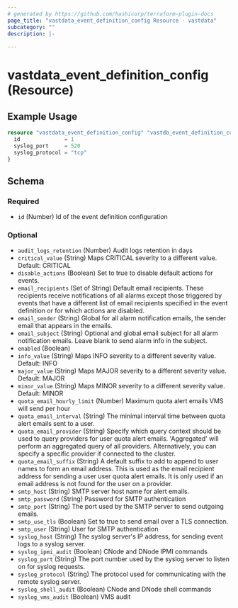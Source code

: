 ```yaml
---
# generated by https://github.com/hashicorp/terraform-plugin-docs
page_title: "vastdata_event_definition_config Resource - vastdata"
subcategory: ""
description: |-
  
---
```


# vastdata_event_definition_config (Resource)



## Example Usage

```terraform
resource "vastdata_event_definition_config" "vastdb_event_definition_config" {
  id              = 1
  syslog_port     = 520
  syslog_protocol = "tcp"
}
```

<!-- schema generated by tfplugindocs -->
## Schema

### Required

- `id` (Number) Id of the event definition configuration

### Optional

- `audit_logs_retention` (Number) Audit logs retention in days
- `critical_value` (String) Maps CRITICAL severity to a different value. Default: CRITICAL
- `disable_actions` (Boolean) Set to true to disable default actions for events.
- `email_recipients` (Set of String) Default email recipients. These recipients receive notifications of all alarms except those triggered by events that have a different list of email recipients specified in the event definition or for which actions are disabled.
- `email_sender` (String) Global for all alarm notification emails, the sender email that appears in the emails.
- `email_subject` (String) Optional and global email subject for all alarm notification emails. Leave blank to send alarm info in the subject.
- `enabled` (Boolean)
- `info_value` (String) Maps INFO severity to a different severity value. Default: INFO
- `major_value` (String) Maps MAJOR severity to a different severity value. Default: MAJOR
- `minor_value` (String) Maps MINOR severity to a different severity value. Default: MINOR
- `quota_email_hourly_limit` (Number) Maximum quota alert emails VMS will send per hour
- `quota_email_interval` (String) The minimal interval time between quota alert emails sent to a user.
- `quota_email_provider` (String) Specify which query context should be used to query providers for user quota alert emails. 'Aggregated' will perform an aggregated query of all providers. Alternatively, you can specify a specific provider if connected to the cluster.
- `quota_email_suffix` (String) A default suffix to add to append to user names to form an email address. This is used as the email recipient address for sending a user user quota alert emails. It is only used if an email address is not found for the user on a provider.
- `smtp_host` (String) SMTP server host name for alert emails.
- `smtp_password` (String) Password for SMTP authentication
- `smtp_port` (String) The port used by the SMTP server to send outgoing emails.
- `smtp_use_tls` (Boolean) Set to true to send email over a TLS connection.
- `smtp_user` (String) User for SMTP authentication
- `syslog_host` (String) The syslog server's IP address, for sending event logs to a syslog server.
- `syslog_ipmi_audit` (Boolean) CNode and DNode IPMI commands
- `syslog_port` (String) The port number used by the syslog server to listen on for syslog requests.
- `syslog_protocol` (String) The protocol used for communicating with the remote syslog server.
- `syslog_shell_audit` (Boolean) CNode and DNode shell commands
- `syslog_vms_audit` (Boolean) VMS audit
